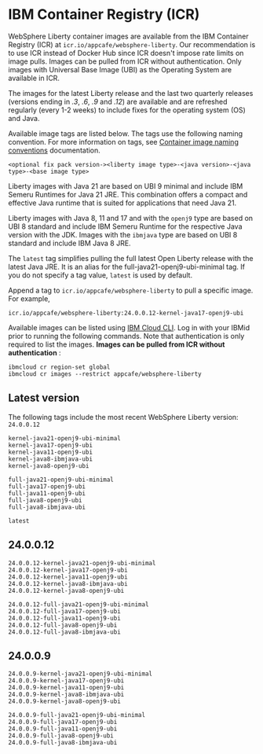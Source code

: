 
# IBM Container Registry (ICR)

WebSphere Liberty container images are available from the IBM Container Registry (ICR) at `icr.io/appcafe/websphere-liberty`. Our recommendation is to use ICR instead of Docker Hub since ICR doesn't impose rate limits on image pulls. Images can be pulled from ICR without authentication. Only images with Universal Base Image (UBI) as the Operating System are available in ICR.

The images for the latest Liberty release and the last two quarterly releases (versions ending in _.3_, _.6_, _.9_ and _.12_) are available and are refreshed regularly (every 1-2 weeks) to include fixes for the operating system (OS) and Java.

Available image tags are listed below. The tags use the following naming convention. For more information on tags, see [Container image naming conventions](https://www.ibm.com/docs/en/was-liberty/base?topic=images-liberty-container#cntr_r_images__imagename__title__1) documentation.
```
<optional fix pack version-><liberty image type>-<java version>-<java type>-<base image type>
```

Liberty images with Java 21 are based on UBI 9 minimal and include IBM Semeru Runtimes for Java 21 JRE. This combination offers a compact and effective Java runtime that is suited for applications that need Java 21.

Liberty images with Java 8, 11 and 17 and with the `openj9` type are based on UBI 8 standard and include IBM Semeru Runtime for the respective Java version with the JDK. Images with the `ibmjava` type are based on UBI 8 standard and include IBM Java 8 JRE.

The `latest` tag simplifies pulling the full latest Open Liberty release with the latest Java JRE. It is an alias for the full-java21-openj9-ubi-minimal tag. If you do not specify a tag value, `latest` is used by default.

Append a tag to `icr.io/appcafe/websphere-liberty` to pull a specific image. For example, 
```
icr.io/appcafe/websphere-liberty:24.0.0.12-kernel-java17-openj9-ubi
```

Available images can be listed using [IBM Cloud CLI](https://cloud.ibm.com/docs/cli?topic=cli-getting-started). Log in with your IBMid prior to running the following commands. Note that authentication is only required to list the images. **Images can be pulled from ICR without authentication** : 
```
ibmcloud cr region-set global 
ibmcloud cr images --restrict appcafe/websphere-liberty
```


## Latest version

The following tags include the most recent WebSphere Liberty version: `24.0.0.12` 

```
kernel-java21-openj9-ubi-minimal
kernel-java17-openj9-ubi
kernel-java11-openj9-ubi
kernel-java8-ibmjava-ubi
kernel-java8-openj9-ubi

full-java21-openj9-ubi-minimal
full-java17-openj9-ubi
full-java11-openj9-ubi
full-java8-openj9-ubi
full-java8-ibmjava-ubi

latest
```

## 24.0.0.12

```
24.0.0.12-kernel-java21-openj9-ubi-minimal
24.0.0.12-kernel-java17-openj9-ubi
24.0.0.12-kernel-java11-openj9-ubi
24.0.0.12-kernel-java8-ibmjava-ubi
24.0.0.12-kernel-java8-openj9-ubi

24.0.0.12-full-java21-openj9-ubi-minimal
24.0.0.12-full-java17-openj9-ubi
24.0.0.12-full-java11-openj9-ubi
24.0.0.12-full-java8-openj9-ubi
24.0.0.12-full-java8-ibmjava-ubi
```

## 24.0.0.9

```
24.0.0.9-kernel-java21-openj9-ubi-minimal
24.0.0.9-kernel-java17-openj9-ubi
24.0.0.9-kernel-java11-openj9-ubi
24.0.0.9-kernel-java8-ibmjava-ubi
24.0.0.9-kernel-java8-openj9-ubi

24.0.0.9-full-java21-openj9-ubi-minimal
24.0.0.9-full-java17-openj9-ubi
24.0.0.9-full-java11-openj9-ubi
24.0.0.9-full-java8-openj9-ubi
24.0.0.9-full-java8-ibmjava-ubi
```

